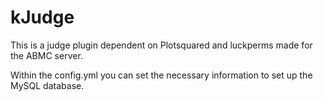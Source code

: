 # kJudge

This is a judge plugin dependent on Plotsquared and luckperms
made for the ABMC server.

Within the config.yml you can set the necessary information 
to set up the MySQL database.

